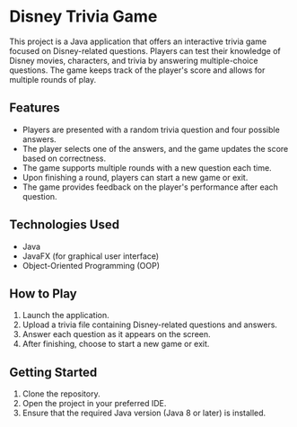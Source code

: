 # Disney Trivia Game

This project is a Java application that offers an interactive trivia game focused on Disney-related questions. 
Players can test their knowledge of Disney movies, characters, and trivia by answering multiple-choice questions. 
The game keeps track of the player's score and allows for multiple rounds of play.

## Features
- Players are presented with a random trivia question and four possible answers.
- The player selects one of the answers, and the game updates the score based on correctness.
- The game supports multiple rounds with a new question each time.
- Upon finishing a round, players can start a new game or exit.
- The game provides feedback on the player's performance after each question.

## Technologies Used
- Java
- JavaFX (for graphical user interface)
- Object-Oriented Programming (OOP)

## How to Play
1. Launch the application.
2. Upload a trivia file containing Disney-related questions and answers.
3. Answer each question as it appears on the screen.
4. After finishing, choose to start a new game or exit.

## Getting Started
1. Clone the repository.
2. Open the project in your preferred IDE.
3. Ensure that the required Java version (Java 8 or later) is installed.
